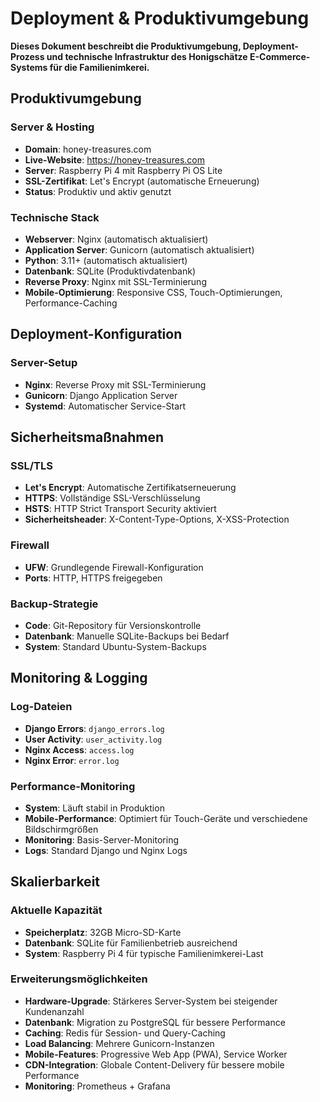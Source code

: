 # Deployment & Produktivumgebung

**Dieses Dokument beschreibt die Produktivumgebung, Deployment-Prozess und technische Infrastruktur des Honigschätze E-Commerce-Systems für die Familienimkerei.**

## Produktivumgebung

### Server & Hosting
- **Domain**: honey-treasures.com
- **Live-Website**: https://honey-treasures.com
- **Server**: Raspberry Pi 4 mit Raspberry Pi OS Lite
- **SSL-Zertifikat**: Let's Encrypt (automatische Erneuerung)
- **Status**: Produktiv und aktiv genutzt

### Technische Stack
- **Webserver**: Nginx (automatisch aktualisiert)
- **Application Server**: Gunicorn (automatisch aktualisiert)
- **Python**: 3.11+ (automatisch aktualisiert)
- **Datenbank**: SQLite (Produktivdatenbank)
- **Reverse Proxy**: Nginx mit SSL-Terminierung
- **Mobile-Optimierung**: Responsive CSS, Touch-Optimierungen, Performance-Caching

## Deployment-Konfiguration

### Server-Setup
- **Nginx**: Reverse Proxy mit SSL-Terminierung
- **Gunicorn**: Django Application Server
- **Systemd**: Automatischer Service-Start

## Sicherheitsmaßnahmen

### SSL/TLS
- **Let's Encrypt**: Automatische Zertifikatserneuerung
- **HTTPS**: Vollständige SSL-Verschlüsselung
- **HSTS**: HTTP Strict Transport Security aktiviert
- **Sicherheitsheader**: X-Content-Type-Options, X-XSS-Protection

### Firewall
- **UFW**: Grundlegende Firewall-Konfiguration
- **Ports**: HTTP, HTTPS freigegeben

### Backup-Strategie
- **Code**: Git-Repository für Versionskontrolle
- **Datenbank**: Manuelle SQLite-Backups bei Bedarf
- **System**: Standard Ubuntu-System-Backups

## Monitoring & Logging

### Log-Dateien
- **Django Errors**: `django_errors.log`
- **User Activity**: `user_activity.log`
- **Nginx Access**: `access.log`
- **Nginx Error**: `error.log`

### Performance-Monitoring
- **System**: Läuft stabil in Produktion
- **Mobile-Performance**: Optimiert für Touch-Geräte und verschiedene Bildschirmgrößen
- **Monitoring**: Basis-Server-Monitoring
- **Logs**: Standard Django und Nginx Logs

## Skalierbarkeit

### Aktuelle Kapazität
- **Speicherplatz**: 32GB Micro-SD-Karte
- **Datenbank**: SQLite für Familienbetrieb ausreichend
- **System**: Raspberry Pi 4 für typische Familienimkerei-Last

### Erweiterungsmöglichkeiten
- **Hardware-Upgrade**: Stärkeres Server-System bei steigender Kundenanzahl
- **Datenbank**: Migration zu PostgreSQL für bessere Performance
- **Caching**: Redis für Session- und Query-Caching
- **Load Balancing**: Mehrere Gunicorn-Instanzen
- **Mobile-Features**: Progressive Web App (PWA), Service Worker
- **CDN-Integration**: Globale Content-Delivery für bessere mobile Performance
- **Monitoring**: Prometheus + Grafana